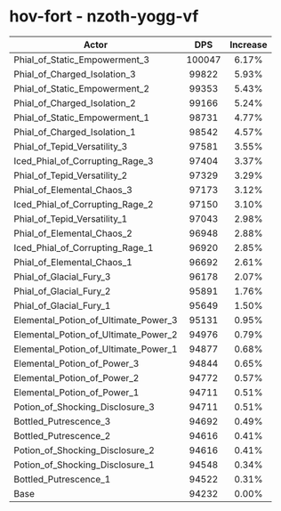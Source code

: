 # hov-fort - nzoth-yogg-vf
| Actor | DPS | Increase |
|---|:---:|:---:|
|Phial_of_Static_Empowerment_3|100047|6.17%|
|Phial_of_Charged_Isolation_3|99822|5.93%|
|Phial_of_Static_Empowerment_2|99353|5.43%|
|Phial_of_Charged_Isolation_2|99166|5.24%|
|Phial_of_Static_Empowerment_1|98731|4.77%|
|Phial_of_Charged_Isolation_1|98542|4.57%|
|Phial_of_Tepid_Versatility_3|97581|3.55%|
|Iced_Phial_of_Corrupting_Rage_3|97404|3.37%|
|Phial_of_Tepid_Versatility_2|97329|3.29%|
|Phial_of_Elemental_Chaos_3|97173|3.12%|
|Iced_Phial_of_Corrupting_Rage_2|97150|3.10%|
|Phial_of_Tepid_Versatility_1|97043|2.98%|
|Phial_of_Elemental_Chaos_2|96948|2.88%|
|Iced_Phial_of_Corrupting_Rage_1|96920|2.85%|
|Phial_of_Elemental_Chaos_1|96692|2.61%|
|Phial_of_Glacial_Fury_3|96178|2.07%|
|Phial_of_Glacial_Fury_2|95891|1.76%|
|Phial_of_Glacial_Fury_1|95649|1.50%|
|Elemental_Potion_of_Ultimate_Power_3|95131|0.95%|
|Elemental_Potion_of_Ultimate_Power_2|94976|0.79%|
|Elemental_Potion_of_Ultimate_Power_1|94877|0.68%|
|Elemental_Potion_of_Power_3|94844|0.65%|
|Elemental_Potion_of_Power_2|94772|0.57%|
|Elemental_Potion_of_Power_1|94711|0.51%|
|Potion_of_Shocking_Disclosure_3|94711|0.51%|
|Bottled_Putrescence_3|94692|0.49%|
|Bottled_Putrescence_2|94616|0.41%|
|Potion_of_Shocking_Disclosure_2|94616|0.41%|
|Potion_of_Shocking_Disclosure_1|94548|0.34%|
|Bottled_Putrescence_1|94522|0.31%|
|Base|94232|0.00%|
